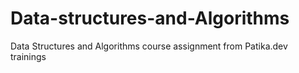 # Data-structures-and-Algorithms
Data Structures and Algorithms course assignment from Patika.dev trainings
